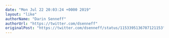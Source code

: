 ```yaml
---
date: "Mon Jul 22 20:03:24 +0000 2019"
layout: "like"
authorName: "Darin Senneff"
authorUrl: "https://twitter.com/dsenneff"
originalPost: "https://twitter.com/dsenneff/status/1153395136707121153"
---
```

